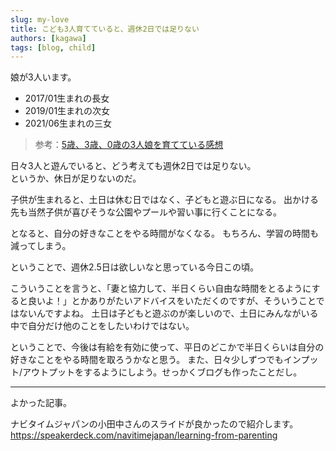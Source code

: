 ```yaml
---
slug: my-love
title: こども3人育てていると、週休2日では足りない
authors: [kagawa]
tags: [blog, child]
---
```


娘が3人います。

- 2017/01生まれの長女
- 2019/01生まれの次女
- 2021/06生まれの三女

> 参考：[5歳、3歳、0歳の3人娘を育てている感想](https://note.com/koushikagawa/n/nac90f3e54dcb)

日々3人と遊んでいると、どう考えても週休2日では足りない。  
というか、休日が足りないのだ。

子供が生まれると、土日は休む日ではなく、子どもと遊ぶ日になる。
出かける先も当然子供が喜びそうな公園やプールや習い事に行くことになる。

となると、自分の好きなことをやる時間がなくなる。
もちろん、学習の時間も減ってしまう。

ということで、週休2.5日は欲しいなと思っている今日この頃。

こういうことを言うと、「妻と協力して、半日くらい自由な時間をとるようにすると良いよ！」とかありがたいアドバイスをいただくのですが、そういうことではないんですよね。
土日は子どもと遊ぶのが楽しいので、土日にみんながいる中で自分だけ他のことをしたいわけではない。

ということで、今後は有給を有効に使って、平日のどこかで半日くらいは自分の好きなことをやる時間を取ろうかなと思う。
また、日々少しずつでもインプット/アウトプットをするようにしよう。せっかくブログも作ったことだし。

---
よかった記事。

ナビタイムジャパンの小田中さんのスライドが良かったので紹介します。
https://speakerdeck.com/navitimejapan/learning-from-parenting